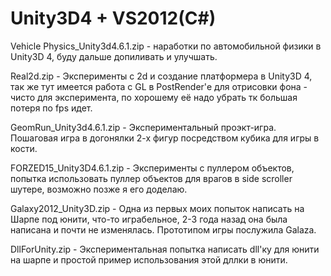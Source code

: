 # Unity3D4 + VS2012(C#)
Vehicle Physics_Unity3d4.6.1.zip - наработки по автомобильной физики в Unity3D 4, буду дальше допиливать и улучшать.

Real2d.zip - Эксперименты с 2d и создание платформера в Unity3D 4, так же тут имеется работа с GL в PostRender'е для отрисовки фона - чисто для эксперимента, по хорошему её надо убрать тк большая потеря по fps идет.

GeomRun_Unity3d4.6.1.zip - Экспериментальный проэкт-игра. Пошаговая игра в догонялки 2-х фигур посредством кубика для игры в кости.

FORZED15_Unity3D4.6.1.zip - Эксперименты с пуллером объектов, попытка использовать пуллер объектов для врагов в side scroller шутере, возможно позже я его доделаю.

Galaxy2012_Unity3D.zip - Одна из первых моих попыток написать на Шарпе под юнити, что-то играбельное, 2-3 года назад она была написана и почти не изменялась. Прототипом игры послужила Galaza.

DllForUnity.zip - Экспериментальная попытка написать dll'ку для юнити на шарпе и простой пример использования этой дллки в юнити.
